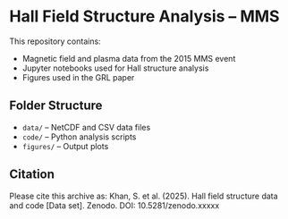 # Hall Field Structure Analysis – MMS

This repository contains:
- Magnetic field and plasma data from the 2015 MMS event
- Jupyter notebooks used for Hall structure analysis
- Figures used in the GRL paper

## Folder Structure
- `data/` – NetCDF and CSV data files
- `code/` – Python analysis scripts
- `figures/` – Output plots

## Citation
Please cite this archive as:
Khan, S. et al. (2025). Hall field structure data and code [Data set]. Zenodo. DOI: 10.5281/zenodo.xxxxx
